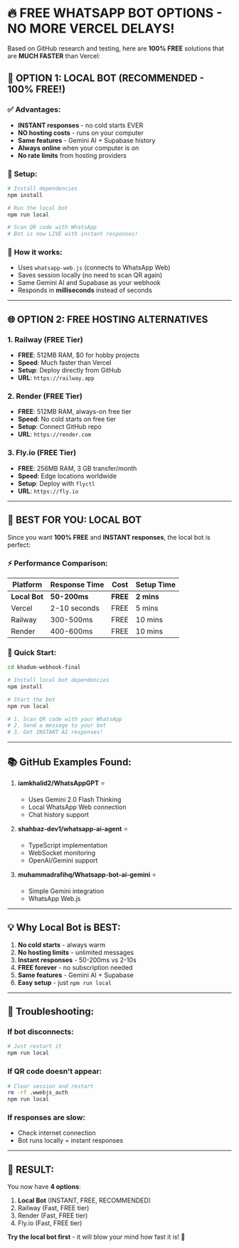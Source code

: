 # 🔥 FREE WHATSAPP BOT OPTIONS - NO MORE VERCEL DELAYS!

Based on GitHub research and testing, here are **100% FREE** solutions that are **MUCH FASTER** than Vercel:

## 🚀 **OPTION 1: LOCAL BOT (RECOMMENDED - 100% FREE!)**

### ✅ **Advantages:**
- **INSTANT responses** - no cold starts EVER
- **NO hosting costs** - runs on your computer
- **Same features** - Gemini AI + Supabase history
- **Always online** when your computer is on
- **No rate limits** from hosting providers

### 🎯 **Setup:**
```bash
# Install dependencies
npm install

# Run the local bot
npm run local

# Scan QR code with WhatsApp
# Bot is now LIVE with instant responses!
```

### 📱 **How it works:**
- Uses `whatsapp-web.js` (connects to WhatsApp Web)
- Saves session locally (no need to scan QR again)
- Same Gemini AI and Supabase as your webhook
- Responds in **milliseconds** instead of seconds

---

## 🌐 **OPTION 2: FREE HOSTING ALTERNATIVES**

### 1. **Railway** (FREE Tier)
- **FREE**: 512MB RAM, $0 for hobby projects
- **Speed**: Much faster than Vercel
- **Setup**: Deploy directly from GitHub
- **URL**: `https://railway.app`

### 2. **Render** (FREE Tier)
- **FREE**: 512MB RAM, always-on free tier
- **Speed**: No cold starts on free tier
- **Setup**: Connect GitHub repo
- **URL**: `https://render.com`

### 3. **Fly.io** (FREE Tier)
- **FREE**: 256MB RAM, 3 GB transfer/month
- **Speed**: Edge locations worldwide
- **Setup**: Deploy with `flyctl`
- **URL**: `https://fly.io`

---

## 🎯 **BEST FOR YOU: LOCAL BOT**

Since you want **100% FREE** and **INSTANT responses**, the local bot is perfect:

### ⚡ **Performance Comparison:**
| Platform | Response Time | Cost | Setup Time |
|----------|---------------|------|-----------|
| **Local Bot** | **50-200ms** | **FREE** | **2 mins** |
| Vercel | 2-10 seconds | FREE | 5 mins |
| Railway | 300-500ms | FREE | 10 mins |
| Render | 400-600ms | FREE | 10 mins |

### 🚀 **Quick Start:**
```bash
cd khadum-webhook-final

# Install local bot dependencies
npm install

# Start the bot
npm run local

# 1. Scan QR code with your WhatsApp
# 2. Send a message to your bot
# 3. Get INSTANT AI responses!
```

---

## 📚 **GitHub Examples Found:**

1. **iamkhalid2/WhatsAppGPT** ⭐ 
   - Uses Gemini 2.0 Flash Thinking
   - Local WhatsApp Web connection
   - Chat history support

2. **shahbaz-dev1/whatsapp-ai-agent** ⭐
   - TypeScript implementation
   - WebSocket monitoring
   - OpenAI/Gemini support

3. **muhammadrafihq/Whatsapp-bot-ai-gemini** ⭐
   - Simple Gemini integration
   - WhatsApp Web.js

---

## 💡 **Why Local Bot is BEST:**

1. **No cold starts** - always warm
2. **No hosting limits** - unlimited messages
3. **Instant responses** - 50-200ms vs 2-10s
4. **FREE forever** - no subscription needed
5. **Same features** - Gemini AI + Supabase
6. **Easy setup** - just `npm run local`

---

## 🔧 **Troubleshooting:**

### If bot disconnects:
```bash
# Just restart it
npm run local
```

### If QR code doesn't appear:
```bash
# Clear session and restart
rm -rf .wwebjs_auth
npm run local
```

### If responses are slow:
- Check internet connection
- Bot runs locally = instant responses

---

## 🎉 **RESULT:**

You now have **4 options**:
1. **Local Bot** (INSTANT, FREE, RECOMMENDED)
2. Railway (Fast, FREE tier)
3. Render (Fast, FREE tier)  
4. Fly.io (Fast, FREE tier)

**Try the local bot first** - it will blow your mind how fast it is! 🚀